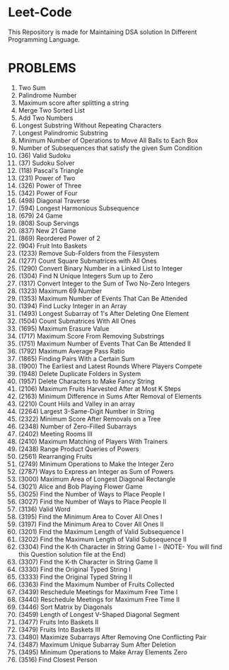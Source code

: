 # Leet-Code
This Repository is made for Maintaining DSA solution In Different Programming Language.

# PROBLEMS
1. Two Sum
2. Palindrome Number
3. Maximum score after splitting a string
4. Merge Two Sorted List
5. Add Two Numbers
6. Longest Substring Without Repeating Characters
7. Longest Palindromic Substring
8. Minimum Number of Operations to Move All Balls to Each Box
9. Number of Subsequences that satisfy the given Sum Condition
10. (36) Valid Sudoku
11. (37) Sudoku Solver
12. (118) Pascal's Triangle
13. (231) Power of Two
14. (326) Power of Three
15. (342) Power of Four
16. (498) Diagonal Traverse
17. (594) Longest Harmonious Subsequence
18. (679) 24 Game
19. (808) Soup Servings
20. (837) New 21 Game
21. (869) Reordered Power of 2
22. (904) Fruit Into Baskets
23. (1233) Remove Sub-Folders from the Filesystem
24. (1277) Count Square Submatrices with All Ones
25. (1290) Convert Binary Number in a Linked List to Integer
26. (1304) Find N Unique Integers Sum up to Zero
27. (1317) Convert Integer to the Sum of Two No-Zero Integers
28. (1323) Maximum 69 Number
29. (1353) Maximum Number of Events That Can Be Attended
30. (1394) Find Lucky Integer in an Array
31. (1493) Longest Subarray of 1's After Deleting One Element
32. (1504) Count Submatrices With All Ones
33. (1695) Maximum Erasure Value
34. (1717) Maximum Score From Removing Substrings
35. (1751) Maximum Number of Events That Can Be Attended II
36. (1792) Maximum Average Pass Ratio
37. (1865) Finding Pairs With a Certain Sum
38. (1900) The Earliest and Latest Rounds Where Players Compete
39. (1948) Delete Duplicate Folders in System
40. (1957) Delete Characters to Make Fancy String
41. (2106) Maximum Fruits Harvested After at Most K Steps
42. (2163) Minimum Difference in Sums After Removal of Elements
43. (2210) Count Hiils and Valley in an array
44. (2264) Largest 3-Same-Digit Number in String
45. (2322) Minimum Score After Removals on a Tree
46. (2348) Number of Zero-Filled Subarrays
47. (2402) Meeting Rooms III
48. (2410) Maximum Matching of Players With Trainers
49. (2438) Range Product Queries of Powers
50. (2561) Rearranging Fruits
51. (2749) Minimum Operations to Make the Integer Zero
52. (2787) Ways to Express an Integer as Sum of Powers
53. (3000) Maximum Area of Longest Diagonal Rectangle
54. (3021) Alice and Bob Playing Flower Game
55. (3025) Find the Number of Ways to Place People I
56. (3027) Find the Number of Ways to Place People II
57. (3136) Valid Word
58. (3195) Find the Minimum Area to Cover All Ones I
59. (3197) Find the Minimum Area to Cover All Ones II
60. (3201) Find the Maximum Length of Valid Subsequence I
61. (3202) Find the Maximum Length of Valid Subsequence II
62. (3304) Find the K-th Character in String Game I - (NOTE- You will find this Question solution file at the End)
63. (3307) Find the K-th Character in String Game II
64. (3330) Find the Original Typed String I
65. (3333) Find the Original Typed String II
66. (3363) Find the Maximum Number of Fruits Collected
67. (3439) Reschedule Meetings for Maximum Free Time I
68. (3440) Reschedule Meetings for Maximum Free Time II
69. (3446) Sort Matrix by Diagonals
70. (3459) Length of Longest V-Shaped Diagonal Segment
71. (3477) Fruits Into Baskets II
72. (3479) Fruits Into Baskets III
73. (3480) Maximize Subarrays After Removing One Conflicting Pair
67. (3487) Maximum Unique Subarray Sum After Deletion
68. (3495) Minimum Operations to Make Array Elements Zero
69. (3516) Find Closest Person




